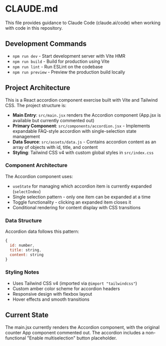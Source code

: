 # CLAUDE.md

This file provides guidance to Claude Code (claude.ai/code) when working with code in this repository.

## Development Commands

- `npm run dev` - Start development server with Vite HMR
- `npm run build` - Build for production using Vite
- `npm run lint` - Run ESLint on the codebase
- `npm run preview` - Preview the production build locally

## Project Architecture

This is a React accordion component exercise built with Vite and Tailwind CSS. The project structure is:

- **Main Entry**: `src/main.jsx` renders the Accordion component (App.jsx is available but currently commented out)
- **Primary Component**: `src/components/accordion.jsx` - Implements expandable FAQ-style accordion with single-selection state management
- **Data Source**: `src/assets/data.js` - Contains accordion content as an array of objects with id, title, and content
- **Styling**: Tailwind CSS v4 with custom global styles in `src/index.css`

### Component Architecture

The Accordion component uses:
- `useState` for managing which accordion item is currently expanded (`selectIndex`)
- Single selection pattern - only one item can be expanded at a time
- Toggle functionality - clicking an expanded item closes it
- Conditional rendering for content display with CSS transitions

### Data Structure

Accordion data follows this pattern:
```javascript
{
  id: number,
  title: string,
  content: string
}
```

### Styling Notes

- Uses Tailwind CSS v4 (imported via `@import "tailwindcss"`)
- Custom amber color scheme for accordion headers
- Responsive design with flexbox layout
- Hover effects and smooth transitions

## Current State

The main.jsx currently renders the Accordion component, with the original counter App component commented out. The accordion includes a non-functional "Enable multiselection" button placeholder.